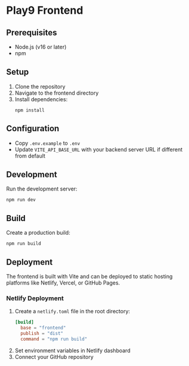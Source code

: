 # Play9 Frontend

## Prerequisites
- Node.js (v16 or later)
- npm

## Setup
1. Clone the repository
2. Navigate to the frontend directory
3. Install dependencies:
   ```
   npm install
   ```

## Configuration
- Copy `.env.example` to `.env`
- Update `VITE_API_BASE_URL` with your backend server URL if different from default

## Development
Run the development server:
```
npm run dev
```

## Build
Create a production build:
```
npm run build
```

## Deployment
The frontend is built with Vite and can be deployed to static hosting platforms like Netlify, Vercel, or GitHub Pages.

### Netlify Deployment
1. Create a `netlify.toml` file in the root directory:
   ```toml
   [build]
     base = "frontend"
     publish = "dist"
     command = "npm run build"
   ```
2. Set environment variables in Netlify dashboard
3. Connect your GitHub repository
